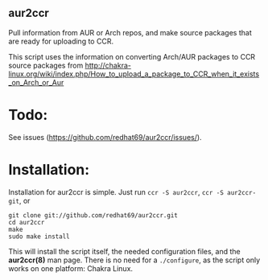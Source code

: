 ## aur2ccr 
Pull information from AUR or Arch repos, and make source packages that are ready for uploading to CCR.

This script uses the information on converting Arch/AUR packages to CCR source packages from http://chakra-linux.org/wiki/index.php/How_to_upload_a_package_to_CCR_when_it_exists_on_Arch_or_Aur

# Todo:
See issues (https://github.com/redhat69/aur2ccr/issues/).

# Installation:
Installation for aur2ccr is simple. Just run
`ccr -S aur2ccr`, `ccr -S aur2ccr-git`, or 

    git clone git://github.com/redhat69/aur2ccr.git
    cd aur2ccr
    make
    sudo make install

This will install the script itself, the needed configuration files, and the **aur2ccr(8)** man page. There is no need for a `./configure`, as the script only works on one platform: Chakra Linux.

